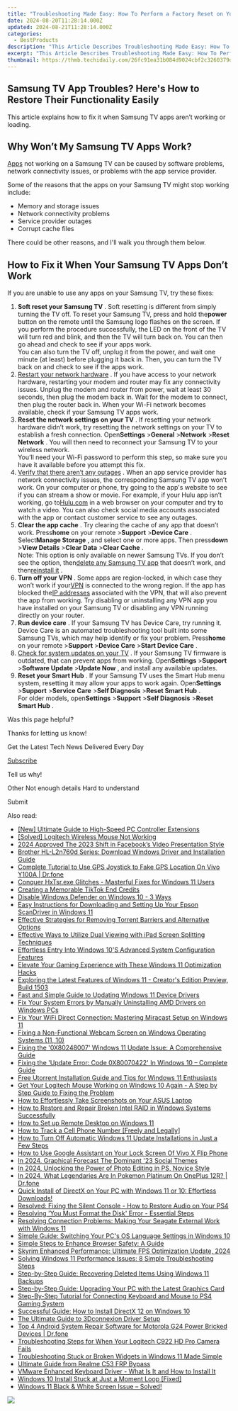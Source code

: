 ```yaml
---
title: "Troubleshooting Made Easy: How To Perform a Factory Reset on Your Samsung Soundbar"
date: 2024-08-20T11:28:14.000Z
updated: 2024-08-21T11:28:14.000Z
categories:
  - BestProducts
description: "This Article Describes Troubleshooting Made Easy: How To Perform a Factory Reset on Your Samsung Soundbar"
excerpt: "This Article Describes Troubleshooting Made Easy: How To Perform a Factory Reset on Your Samsung Soundbar"
thumbnail: https://thmb.techidaily.com/26fc91ea31b084d9024cbf2c3260379dfbc09b55f5ef939a3a4cdd1934973c13.jpeg
---
```


## Samsung TV App Troubles? Here's How to Restore Their Functionality Easily
 This article explains how to fix it when Samsung TV apps aren’t working or loading.

## Why Won’t My Samsung TV Apps Work?

[Apps](https://www.lifewire.com/what-are-apps-1616114) not working on a Samsung TV can be caused by software problems, network connectivity issues, or problems with the app service provider.

 Some of the reasons that the apps on your Samsung TV might stop working include:

* Memory and storage issues
* Network connectivity problems
* Service provider outages
* Corrupt cache files

 There could be other reasons, and I'll walk you through them below.

## How to Fix it When Your Samsung TV Apps Don’t Work

 If you are unable to use any apps on your Samsung TV, try these fixes:  

1. **Soft reset your Samsung TV** . Soft resetting is different from simply turning the TV off. To reset your Samsung TV, press and hold the**power** button on the remote until the Samsung logo flashes on the screen. If you perform the procedure successfully, the LED on the front of the TV will turn red and blink, and then the TV will turn back on. You can then go ahead and check to see if your apps work.  
 You can also turn the TV off, unplug it from the power, and wait one minute (at least) before plugging it back in. Then, you can turn the TV back on and check to see if the apps work.
2. [Restart your network hardware](https://www.lifewire.com/how-to-properly-restart-a-router-modem-2624570) . If you have access to your network hardware, restarting your modem and router may fix any connectivity issues. Unplug the modem and router from power, wait at least 30 seconds, then plug the modem back in. Wait for the modem to connect, then plug the router back in. When your Wi-Fi network becomes available, check if your Samsung TV apps work.
3. **Reset the network settings on your TV** . If resetting your network hardware didn’t work, try resetting the network settings on your TV to establish a fresh connection. Open**Settings** \>**General** \>**Network** \>**Reset Network** . You will then need to reconnect your Samsung TV to your wireless network.  
 You’ll need your Wi-Fi password to perform this step, so make sure you have it available before you attempt this fix.
4. [Verify that there aren’t any outages](https://www.lifewire.com/is-website-down-3482172) . When an app service provider has network connectivity issues, the corresponding Samsung TV app won’t work. On your computer or phone, try going to the app's website to see if you can stream a show or movie. For example, if your Hulu app isn’t working, go to[Hulu.com](https://hulu.com) in a web browser on your computer and try to watch a video. You can also check social media accounts associated with the app or contact customer service to see any outages.
5. **Clear the app cache** . Try clearing the cache of any app that doesn’t work. Press**home** on your remote >**Support** \>**Device Care** . Select**Manage Storage** , and select one or more apps. Then press**down** \>**View Details** \>**Clear Data** \>**Clear Cache** .  
 Note: This option is only available on newer Samsung TVs. If you don’t see the option, then[delete any Samsung TV app](https://www.lifewire.com/how-to-delete-apps-on-a-samsung-smart-tv-4589138) that doesn’t work, and then[reinstall it](https://www.lifewire.com/download-apps-on-samsung-smart-tv-5223578) .
6. **Turn off your VPN** . Some apps are region-locked, in which case they won’t work if your[VPN](https://www.lifewire.com/what-is-a-vpn-5189778) is connected to the wrong region. If the app has blocked the[IP addresses](https://www.lifewire.com/what-is-an-ip-address-2625920) associated with the VPN, that will also prevent the app from working. Try disabling or uninstalling any VPN app you have installed on your Samsung TV or disabling any VPN running directly on your router.
7. **Run device care** . If your Samsung TV has Device Care, try running it. Device Care is an automated troubleshooting tool built into some Samsung TVs, which may help identify or fix your problem. Press**home** on your remote >**Support** \>**Device Care** \>**Start Device Care** .
8. [Check for system updates on your TV](https://www.lifewire.com/update-samsung-smart-tv-4172014) . If your Samsung TV firmware is outdated, that can prevent apps from working. Open**Settings** \>**Support** \>**Software Update** \>**Update Now** , and install any available updates.
9. **Reset your Smart Hub** . If your Samsung TV uses the Smart Hub menu system, resetting it may allow your apps to work again. Open**Settings** \>**Support** \>**Service Care** \>**Self Diagnosis** \>**Reset Smart Hub** .  
 For older models, open**Settings** \>**Support** \>**Self Diagnosis** \>**Reset Smart Hub** .

Was this page helpful?

Thanks for letting us know!

 Get the Latest Tech News Delivered Every Day

[Subscribe](https://www.lifewire.com/#)

Tell us why!

 Other  Not enough details  Hard to understand

 Submit

<ins class="adsbygoogle"
     style="display:block"
     data-ad-format="autorelaxed"
     data-ad-client="ca-pub-7571918770474297"
     data-ad-slot="1223367746"></ins>



<ins class="adsbygoogle"
     style="display:block"
     data-ad-client="ca-pub-7571918770474297"
     data-ad-slot="8358498916"
     data-ad-format="auto"
     data-full-width-responsive="true"></ins>

<span class="atpl-alsoreadstyle">Also read:</span>
<div><ul>
<li><a href="https://some-skills.techidaily.com/new-ultimate-guide-to-high-speed-pc-controller-extensions/"><u>[New] Ultimate Guide to High-Speed PC Controller Extensions</u></a></li>
<li><a href="https://tech-recovery.techidaily.com/solved-logitech-wireless-mouse-not-working/"><u>[Solved] Logitech Wireless Mouse Not Working</u></a></li>
<li><a href="https://facebook-clips.techidaily.com/2024-approved-the-2023-shift-in-facebooks-video-presentation-style/"><u>2024 Approved  The 2023 Shift in Facebook’s Video Presentation Style</u></a></li>
<li><a href="https://hardware-help.techidaily.com/brother-hl-l2n760d-series-download-windows-driver-and-installation-guide/"><u>Brother HL-L2n760d Series: Download Windows Driver and Installation Guide</u></a></li>
<li><a href="https://fake-location.techidaily.com/complete-tutorial-to-use-gps-joystick-to-fake-gps-location-on-vivo-y100a-drfone-by-drfone-virtual-android/"><u>Complete Tutorial to Use GPS Joystick to Fake GPS Location On Vivo Y100A | Dr.fone</u></a></li>
<li><a href="https://tech-recovery.techidaily.com/conquer-hxtsrexe-glitches-masterful-fixes-for-windows-11-users/"><u>Conquer HxTsr.exe Glitches - Masterful Fixes for Windows 11 Users</u></a></li>
<li><a href="https://tiktok-video-recordings.techidaily.com/creating-a-memorable-tiktok-end-credits/"><u>Creating a Memorable TikTok End Credits</u></a></li>
<li><a href="https://tech-recovery.techidaily.com/disable-windows-defender-on-windows-10-3-ways/"><u>Disable Windows Defender on Windows 10 - 3 Ways</u></a></li>
<li><a href="https://tech-recovery.techidaily.com/easy-instructions-for-downloading-and-setting-up-your-epson-scandriver-in-windows-11/"><u>Easy Instructions for Downloading and Setting Up Your Epson ScanDriver in Windows 11</u></a></li>
<li><a href="https://tech-recovery.techidaily.com/effective-strategies-for-removing-torrent-barriers-and-alternative-options/"><u>Effective Strategies for Removing Torrent Barriers and Alternative Options</u></a></li>
<li><a href="https://tech-recovery.techidaily.com/effective-ways-to-utilize-dual-viewing-with-ipad-screen-splitting-techniques/"><u>Effective Ways to Utilize Dual Viewing with iPad Screen Splitting Techniques</u></a></li>
<li><a href="https://tech-recovery.techidaily.com/effortless-entry-into-windows-10s-advanced-system-configuration-features/"><u>Effortless Entry Into Windows 10'S Advanced System Configuration Features</u></a></li>
<li><a href="https://tech-recovery.techidaily.com/elevate-your-gaming-experience-with-these-windows-11-optimization-hacks/"><u>Elevate Your Gaming Experience with These Windows 11 Optimization Hacks</u></a></li>
<li><a href="https://tech-recovery.techidaily.com/exploring-the-latest-features-of-windows-11-creators-edition-preview-build-1503/"><u>Exploring the Latest Features of Windows 11 - Creator's Edition Preview, Build 1503</u></a></li>
<li><a href="https://tech-recovery.techidaily.com/fast-and-simple-guide-to-updating-windows-11-device-drivers/"><u>Fast and Simple Guide to Updating Windows 11 Device Drivers</u></a></li>
<li><a href="https://tech-recovery.techidaily.com/fix-your-system-errors-by-manually-uninstalling-amd-drivers-on-windows-pcs/"><u>Fix Your System Errors by Manually Uninstalling AMD Drivers on Windows PCs</u></a></li>
<li><a href="https://tech-recovery.techidaily.com/fix-your-wifi-direct-connection-mastering-miracast-setup-on-windows-11/"><u>Fix Your WiFi Direct Connection: Mastering Miracast Setup on Windows 11</u></a></li>
<li><a href="https://tech-recovery.techidaily.com/fixing-a-non-functional-webcam-screen-on-windows-operating-systems-11-10/"><u>Fixing a Non-Functional Webcam Screen on Windows Operating Systems (11, 10)</u></a></li>
<li><a href="https://tech-recovery.techidaily.com/fixing-the-0x80248007-windows-11-update-issue-a-comprehensive-guide/"><u>Fixing the '0X80248007' Windows 11 Update Issue: A Comprehensive Guide</u></a></li>
<li><a href="https://tech-recovery.techidaily.com/fixing-the-update-error-code-0x80070422-in-windows-10-complete-guide/"><u>Fixing the 'Update Error: Code 0X80070422' In Windows 10 – Complete Guide</u></a></li>
<li><a href="https://tech-recovery.techidaily.com/free-utorrent-installation-guide-and-tips-for-windows-11-enthusiasts/"><u>Free Utorrent Installation Guide and Tips for Windows 11 Enthusiasts</u></a></li>
<li><a href="https://tech-recovery.techidaily.com/get-your-logitech-mouse-working-on-windows-10-again-a-step-by-step-guide-to-fixing-the-problem/"><u>Get Your Logitech Mouse Working on Windows 10 Again - A Step by Step Guide to Fixing the Problem</u></a></li>
<li><a href="https://tech-recovery.techidaily.com/how-to-effortlessly-take-screenshots-on-your-asus-laptop/"><u>How to Effortlessly Take Screenshots on Your ASUS Laptop</u></a></li>
<li><a href="https://tech-recovery.techidaily.com/how-to-restore-and-repair-broken-intel-raid-in-windows-systems-successfully/"><u>How to Restore and Repair Broken Intel RAID in Windows Systems Successfully</u></a></li>
<li><a href="https://tech-recovery.techidaily.com/how-to-set-up-remote-desktop-on-windows-11/"><u>How to Set up Remote Desktop on Windows 11</u></a></li>
<li><a href="https://tech-recovery.techidaily.com/how-to-track-a-cell-phone-number-freely-and-legally/"><u>How to Track a Cell Phone Number [Freely and Legally]</u></a></li>
<li><a href="https://tech-recovery.techidaily.com/how-to-turn-off-automatic-windows-11-update-installations-in-just-a-few-steps/"><u>How to Turn Off Automatic Windows 11 Update Installations in Just a Few Steps</u></a></li>
<li><a href="https://android-unlock.techidaily.com/how-to-use-google-assistant-on-your-lock-screen-of-vivo-x-flip-phone-by-drfone-android/"><u>How to Use Google Assistant on Your Lock Screen Of Vivo X Flip Phone</u></a></li>
<li><a href="https://youtube-data.techidaily.com/24-graphical-forecast-the-dominant-23-social-themes/"><u>In 2024, Graphical Forecast  The Dominant '23 Social Themes</u></a></li>
<li><a href="https://fox-glue.techidaily.com/in-2024-unlocking-the-power-of-photo-editing-in-ps-novice-style/"><u>In 2024, Unlocking the Power of Photo Editing in PS, Novice Style</u></a></li>
<li><a href="https://android-pokemon-go.techidaily.com/in-2024-what-legendaries-are-in-pokemon-platinum-on-oneplus-12r-drfone-by-drfone-virtual-android/"><u>In 2024, What Legendaries Are In Pokemon Platinum On OnePlus 12R? | Dr.fone</u></a></li>
<li><a href="https://tech-recovery.techidaily.com/1723808308093-quick-install-of-directx-on-your-pc-with-windows-11-or-10-effortless-downloads/"><u>Quick Install of DirectX on Your PC with Windows 11 or 10: Effortless Downloads!</u></a></li>
<li><a href="https://tech-recovery.techidaily.com/resolved-fixing-the-silent-console-how-to-restore-audio-on-your-ps4/"><u>Resolved: Fixing the Silent Console - How to Restore Audio on Your PS4</u></a></li>
<li><a href="https://tech-recovery.techidaily.com/resolving-you-must-format-the-disk-error-essential-steps/"><u>Resolving 'You Must Format the Disk' Error - Essential Steps</u></a></li>
<li><a href="https://tech-recovery.techidaily.com/resolving-connection-problems-making-your-seagate-external-work-with-windows-11/"><u>Resolving Connection Problems: Making Your Seagate External Work with Windows 11</u></a></li>
<li><a href="https://tech-recovery.techidaily.com/simple-guide-switching-your-pcs-os-language-settings-in-windows-10/"><u>Simple Guide: Switching Your PC's OS Language Settings in Windows 10</u></a></li>
<li><a href="https://tech-recovery.techidaily.com/simple-steps-to-enhance-browser-safety-a-guide/"><u>Simple Steps to Enhance Browser Safety: A Guide</u></a></li>
<li><a href="https://tech-recovery.techidaily.com/skyrim-enhanced-performance-ultimate-fps-optimization-update-2024/"><u>Skyrim Enhanced Performance: Ultimate FPS Optimization Update, 2024</u></a></li>
<li><a href="https://tech-recovery.techidaily.com/solving-windows-11-performance-issues-8-simple-troubleshooting-steps/"><u>Solving Windows 11 Performance Issues: 8 Simple Troubleshooting Steps</u></a></li>
<li><a href="https://tech-recovery.techidaily.com/step-by-step-guide-recovering-deleted-items-using-windows-11-backups/"><u>Step-by-Step Guide: Recovering Deleted Items Using Windows 11 Backups</u></a></li>
<li><a href="https://tech-recovery.techidaily.com/step-by-step-guide-upgrading-your-pc-with-the-latest-graphics-card/"><u>Step-by-Step Guide: Upgrading Your PC with the Latest Graphics Card</u></a></li>
<li><a href="https://tech-recovery.techidaily.com/step-by-step-tutorial-for-connecting-keyboard-and-mouse-to-ps4-gaming-system/"><u>Step-By-Step Tutorial for Connecting Keyboard and Mouse to PS4 Gaming System</u></a></li>
<li><a href="https://tech-recovery.techidaily.com/successful-guide-how-to-install-directx-12-on-windows-10/"><u>Successful Guide: How to Install DirectX 12 on Windows 10</u></a></li>
<li><a href="https://driver-install.techidaily.com/the-ultimate-guide-to-3dconnexion-driver-setup/"><u>The Ultimate Guide to 3Dconnexion Driver Setup</u></a></li>
<li><a href="https://howto.techidaily.com/top-4-android-system-repair-software-for-motorola-g24-power-bricked-devices-drfone-by-drfone-fix-android-problems-fix-android-problems/"><u>Top 4 Android System Repair Software for Motorola G24 Power Bricked Devices | Dr.fone</u></a></li>
<li><a href="https://tech-recovery.techidaily.com/troubleshooting-steps-for-when-your-logitech-c922-hd-pro-camera-fails/"><u>Troubleshooting Steps for When Your Logitech C922 HD Pro Camera Fails</u></a></li>
<li><a href="https://tech-recovery.techidaily.com/troubleshooting-stuck-or-broken-widgets-in-windows-11-made-simple/"><u>Troubleshooting Stuck or Broken Widgets in Windows 11 Made Simple</u></a></li>
<li><a href="https://android-frp.techidaily.com/ultimate-guide-from-realme-c53-frp-bypass-by-drfone-android/"><u>Ultimate Guide from Realme C53 FRP Bypass</u></a></li>
<li><a href="https://tech-recovery.techidaily.com/vmware-enhanced-keyboard-driver-what-is-it-and-how-to-install-it/"><u>VMware Enhanced Keyboard Driver - What Is It and How to Install It</u></a></li>
<li><a href="https://tech-recovery.techidaily.com/windows-10-install-stuck-at-just-a-moment-loop-fixed/"><u>Windows 10 Install Stuck at Just a Moment Loop [Fixed]</u></a></li>
<li><a href="https://tech-recovery.techidaily.com/windows-11-black-and-white-screen-issue-solved/"><u>Windows 11 Black & White Screen Issue – Solved!</u></a></li>
</ul></div>

<!-- affiliate ads begin -->
<a href="https://shop.incomedia.eu/order/checkout.php?PRODS=39655089&QTY=1&AFFILIATE=108875&CART=1"><img src="https://incomedia.eu/files/images/affiliates/wa/01_WA_728x90.jpg" border="0"></a>
<!-- affiliate ads end -->
